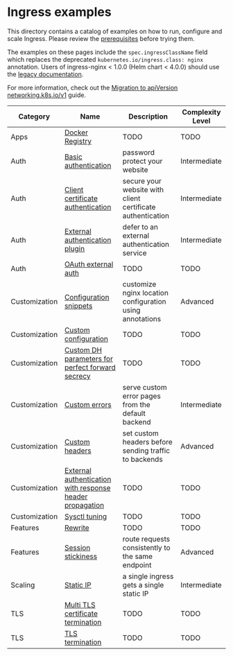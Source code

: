 # Ingress examples

This directory contains a catalog of examples on how to run, configure and scale Ingress.
Please review the [prerequisites](PREREQUISITES.md) before trying them.

The examples on these pages include the `spec.ingressClassName` field which replaces the deprecated `kubernetes.io/ingress.class: nginx` annotation. Users of ingress-nginx < 1.0.0 (Helm chart < 4.0.0) should use the [legacy documentation](https://github.com/kubernetes/ingress-nginx/tree/legacy/docs/examples).

For more information, check out the [Migration to apiVersion networking.k8s.io/v1](../#faq-migration-to-apiversion-networkingk8siov1) guide.

Category | Name | Description | Complexity Level
---------| ---- | ----------- | ----------------
Apps | [Docker Registry](docker-registry/README.md) | TODO | TODO
Auth | [Basic authentication](auth/basic/README.md) | password protect your website | Intermediate
Auth | [Client certificate authentication](auth/client-certs/README.md) | secure your website with client certificate authentication | Intermediate
Auth | [External authentication plugin](auth/external-auth/README.md) | defer to an external authentication service | Intermediate
Auth | [OAuth external auth](auth/oauth-external-auth/README.md) | TODO | TODO
Customization | [Configuration snippets](customization/configuration-snippets/README.md) | customize nginx location configuration using annotations | Advanced
Customization | [Custom configuration](customization/custom-configuration/README.md) | TODO | TODO
Customization | [Custom DH parameters for perfect forward secrecy](customization/ssl-dh-param/README.md) | TODO | TODO
Customization | [Custom errors](customization/custom-errors/README.md) | serve custom error pages from the default backend | Intermediate
Customization | [Custom headers](customization/custom-headers/README.md) | set custom headers before sending traffic to backends | Advanced
Customization | [External authentication with response header propagation](customization/external-auth-headers/README.md) | TODO | TODO
Customization | [Sysctl tuning](customization/sysctl/README.md) | TODO | TODO
Features | [Rewrite](rewrite/README.md) | TODO | TODO
Features | [Session stickiness](affinity/cookie/README.md) | route requests consistently to the same endpoint | Advanced
Scaling | [Static IP](static-ip/README.md) | a single ingress gets a single static IP |  Intermediate
TLS | [Multi TLS certificate termination](multi-tls/README.md) | TODO | TODO
TLS | [TLS termination](tls-termination/README.md) | TODO | TODO

